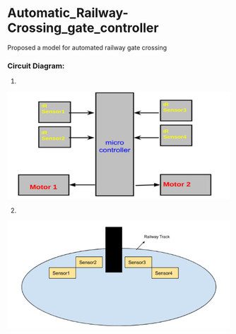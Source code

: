 # Automatic_Railway-Crossing_gate_controller

Proposed a model for automated railway gate crossing 
### Circuit Diagram:
 1.
 ![](https://github.com/bhomik77/Automatic_Railway-Crossing_gate_controller/blob/master/circuit.PNG)
 
 2.
 ![](https://github.com/bhomik77/Automatic_Railway-Crossing_gate_controller/blob/master/circuit_2.PNG)
